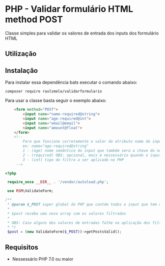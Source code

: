 # PHP - Validar formulário HTML method POST

Classe simples para validar os valores de entrada dos inputs dos formulário HTML

## Utilização

## Instalação

Para instalar essa dependência bats executar o comando abaixo:

```shel
composer require raulsmelo/validarformulario
```

Para usar a classe basta seguir o exemplo abaixo:

```HTML
    <form method="POST">
        <input name="name-required@string">
        <input name="age-required@int">
        <input name="email@email">
        <input name="amount@float">
    </form>
    <!-- 
        Para que funcione corretamente o valor do atributo name do input deve ser como no exemplo acima
        ex: name="age-required@string"
        1 - (age) nome semântico do input que também sera a chave do novo array
        2 - (required) OBS: opcional, mais é nessessário quando o input deve ter um valor de entrada
        3 - (int) tipo do filtro a ser aplicado no PHP
     -->
```

```PHP
<?php 

 require_once __DIR__ . '/vendor/autoload.php';

 use RSM\ValidateForm;

/**
 * @param $_POST super global do PHP que contém todos o input que tem o atributo name declarado
 * 
 * $post recebe uma novo array com os valores filtrados
 * 
 * OBS: Caso alguns dos valores de entradas falhe na aplicação dos filtros e retornado false
 * */
 $post = (new ValidateForm($_POST))->getPostsValid();

```

## Requisitos
- Nessessário PHP 7.0 ou maior 